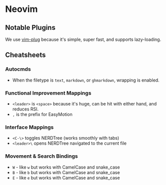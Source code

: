 # Neovim

## Notable Plugins

We use [vim-plug](https://github.com/junegunn/vim-plug) because it's simple, super fast, and supports lazy-loading.

## Cheatsheets

### Autocmds

* When the filetype is `text`, `markdown`, or `ghmarkdown`, wrapping is enabled.

### Functional Improvement Mappings

* `<leader>` is `<space>` because it's huge, can be hit with either hand, and reduces RSI.
* `,` is the prefix for EasyMotion

### Interface Mappings

* `<C-\>` toggles NERDTree (works smoothly with tabs)
* `<leader>\` opens NERDTree navigated to the current file

### Movement & Search Bindings

* `W` - like `w` but works with CamelCase and snake_case
* `B` - like `b` but works with CamelCase and snake_case
* `E` - like `e` but works with CamelCase and snake_case
